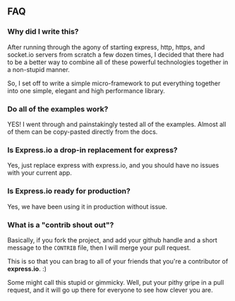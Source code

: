 
## FAQ

### Why did I write this?

After running through the agony of starting express, http, https, and socket.io servers from scratch a few dozen times, I decided that there had to be a better way to combine all of these powerful technologies together in a non-stupid manner.  

So, I set off to write a simple micro-framework to put everything together into one simple, elegant and high performance library.

### Do all of the examples work?

YES! I went through and painstakingly tested all of the examples.  Almost all of them can be copy-pasted directly from the docs.

### Is Express.io a drop-in replacement for express?

Yes, just replace express with express.io, and you should have no issues with your current app.

### Is Express.io ready for production?

Yes, we have been using it in production without issue.

### What is a "contrib shout out"?

Basically, if you fork the project, and add your github handle and a short message to the `CONTRIB` file, then I will merge your pull request.

This is so that you can brag to all of your friends that you're a contributor of __express.io__. :)

Some might call this stupid or gimmicky.  Well, put your pithy gripe in a pull request, and it will go up there for everyone to see how clever you are.
